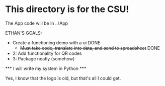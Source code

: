 # This directory is for the CSU!

The App code will be in ..\App

ETHAN'S GOALS:
* ~~Create a functioning demo with a ui~~ DONE
	- ~~Must take code, translate into data, and send to spreadsheet~~ DONE
* 2: Add functionality for QR codes
* 3: Package neatly (somehow)

*** I will write my system in Python ***

Yes, I know that the logo is old, but that's all I could get.
